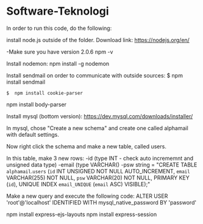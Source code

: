 # Software-Teknologi


In order to run this code, do the following:


install node.js outside of the folder. Download link:
https://nodejs.org/en/

-Make sure you have version 2.0.6
npm -v

Install nodemon:
npm install -g nodemon

Install sendmail on order to communicate with outside sources:
    $  npm install sendmail

    $  npm install cookie-parser

npm install body-parser

Install mysql (bottom version):
https://dev.mysql.com/downloads/installer/

In mysql, chose "Create a new schema" and create one called alphamail
with default settings.

Now right click the schema and make a new table, called users. 

In this table, make 3 new rows:
	-id (type INT - check auto incrememnt and unsigned data type)
	-email (type VARCHAR()
	-psw
string = "CREATE TABLE `alphamail`.`users` (`id` INT UNSIGNED NOT NULL AUTO_INCREMENT, `email` VARCHAR(255) NOT NULL, `psw` VARCHAR(20) NOT NULL, PRIMARY KEY (`id`), UNIQUE INDEX `email_UNIQUE` (`email` ASC) VISIBLE);"

Make a new query and execute the following code:
ALTER USER 'root'@'localhost' IDENTIFIED WITH mysql_native_password BY 'password'


npm install express-ejs-layouts
npm install express-session

